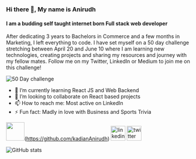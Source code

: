 ### Hi there 👋, My name is Anirudh 
####  I am a budding self taught internet born Full stack web developer
After dedicating 3 years to Bachelors in Commerce and a few months in Marketing, I left everything to code. I have set myself on a 50 day challenge stretching between April 20 and June 10 where I am learning new technologies, creating projects and sharing my resources and journey with my fellow mates. Follow me on my Twitter, LinkedIn or Medium to join me on this challenge! 

![50 Day challenge](https://user-images.githubusercontent.com/98485187/164294093-5a08c31f-3a5d-4b8b-b3cc-ffcabe58d35f.png)


- 🌱 I’m currently learning React JS and Web Backend 
- 👯 I’m looking to collaborate on React based projects  
- 📫 How to reach me: Most active on LinkedIn  
- ⚡ Fun fact: Madly in love with Business and Sports Trivia 


<img src="https://img.icons8.com/color-glass/96/000000/github.png" height='50'/>(https://github.com/kadianAnirudh)  [<img src='https://cdn.jsdelivr.net/npm/simple-icons@3.0.1/icons/linkedin.svg' alt='linkedin' height='40'>](https://www.linkedin.com/in/anirudh-kadian-235929233/)  [<img src='https://cdn.jsdelivr.net/npm/simple-icons@3.0.1/icons/twitter.svg' alt='twitter' height='40'>](https://twitter.com/AnirudhKadian4)  

![GitHub stats](https://github-readme-stats.vercel.app/api?username=kadianAnirudh&show_icons=true)  

